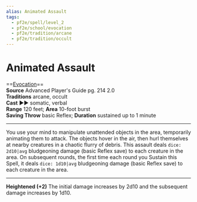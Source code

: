 ```yaml
---
alias: Animated Assault
tags:
  - pf2e/spell/level_2
  - pf2e/school/evocation
  - pf2e/tradition/arcane
  - pf2e/tradition/occult
---
```


# Animated Assault

==[Evocation](../../../Traits/Evocation.md)==  
__Source__ Advanced Player's Guide pg. 214 2.0  
**Traditions** arcane, occult  
**Cast** ►► somatic, verbal  
**Range** 120 feet; **Area** 10-foot burst  
**Saving Throw** basic Reflex; **Duration** sustained up to 1 minute

---

You use your mind to manipulate unattended objects in the area, temporarily animating them to attack. The objects hover in the air, then hurl themselves at nearby creatures in a chaotic flurry of debris. This assault deals `dice: 2d10|avg` bludgeoning damage (basic Reflex save) to each creature in the area. On subsequent rounds, the first time each round you Sustain this Spell, it deals `dice: 1d10|avg` bludgeoning damage (basic Reflex save) to each creature in the area.

<hr>

**Heightened (+2)** The initial damage increases by 2d10 and the subsequent damage increases by 1d10.

